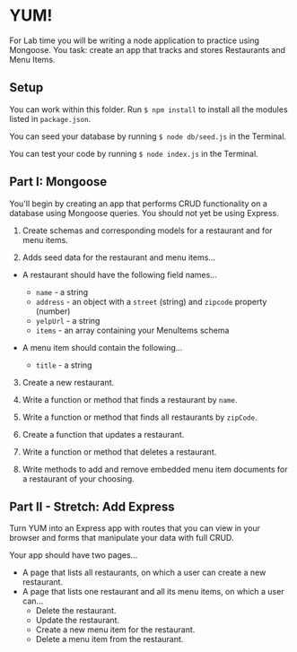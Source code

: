 # YUM!

For Lab time you will be writing a node application to practice using Mongoose. You task: create an app that tracks and stores Restaurants and Menu Items.

## Setup

You can work within this folder.  Run `$ npm install` to install all the modules listed in `package.json`.

You can seed your database by running `$ node db/seed.js` in the Terminal.

You can test your code by running `$ node index.js` in the Terminal.

## Part I: Mongoose

You'll begin by creating an app that performs CRUD functionality on a database using Mongoose queries. You should not yet be using Express.

1. Create schemas and corresponding models for a restaurant and for menu items.

2. Adds seed data for the restaurant and menu items...

  - A restaurant should have the following field names...

    * `name` - a string
    * `address` - an object with a `street` (string) and `zipcode` property (number)
    * `yelpUrl` - a string
    * `items` - an array containing your MenuItems schema

  - A menu item should contain the following...

    * `title` - a string

3. Create a new restaurant.

4. Write a function or method that finds a restaurant by `name`.

5. Write a function or method that finds all restaurants by `zipCode`.

6. Create a function that updates a restaurant.

7. Write a function or method that deletes a restaurant.

8. Write methods to add and remove embedded menu item documents for a restaurant of your choosing.

## Part II - Stretch: Add Express


Turn YUM into an Express app with routes that you can view in your browser and forms that manipulate your data with full CRUD.

Your app should have two pages...

- A page that lists all restaurants, on which a user can create a new restaurant.
- A page that lists one restaurant and all its menu items, on which a user can...
  - Delete the restaurant.
  - Update the restaurant.
  - Create a new menu item for the restaurant.
  - Delete a menu item from the restaurant.
